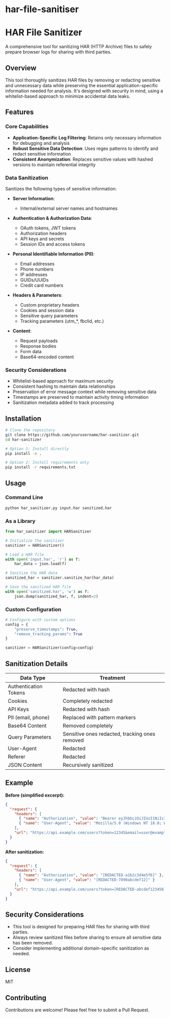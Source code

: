 # har-file-sanitiser

# HAR File Sanitizer

A comprehensive tool for sanitizing HAR (HTTP Archive) files to safely prepare browser logs for sharing with third parties.

## Overview

This tool thoroughly sanitizes HAR files by removing or redacting sensitive and unnecessary data while preserving the essential application-specific information needed for analysis. It's designed with security in mind, using a whitelist-based approach to minimize accidental data leaks.

## Features

### Core Capabilities

- **Application-Specific Log Filtering**: Retains only necessary information for debugging and analysis
- **Robust Sensitive Data Detection**: Uses regex patterns to identify and redact sensitive information
- **Consistent Anonymization**: Replaces sensitive values with hashed versions to maintain referential integrity

### Data Sanitization

Sanitizes the following types of sensitive information:

- **Server Information**:
  - Internal/external server names and hostnames

- **Authentication & Authorization Data**:
  - OAuth tokens, JWT tokens
  - Authorization headers
  - API keys and secrets
  - Session IDs and access tokens

- **Personal Identifiable Information (PII)**:
  - Email addresses
  - Phone numbers
  - IP addresses
  - GUIDs/UUIDs
  - Credit card numbers

- **Headers & Parameters**:
  - Custom proprietary headers
  - Cookies and session data
  - Sensitive query parameters
  - Tracking parameters (utm_*, fbclid, etc.)

- **Content**:
  - Request payloads
  - Response bodies
  - Form data
  - Base64-encoded content

### Security Considerations

- Whitelist-based approach for maximum security
- Consistent hashing to maintain data relationships
- Preservation of error message context while removing sensitive data
- Timestamps are preserved to maintain activity timing information
- Sanitization metadata added to track processing

## Installation

```bash
# Clone the repository
git clone https://github.com/yourusername/har-sanitizer.git
cd har-sanitizer

# Option 1: Install directly
pip install -e .

# Option 2: Install requirements only
pip install -r requirements.txt
```

## Usage

### Command Line

```bash
python har_sanitizer.py input.har sanitized.har
```

### As a Library

```python
from har_sanitizer import HARSanitizer

# Initialize the sanitizer
sanitizer = HARSanitizer()

# Load a HAR file
with open('input.har', 'r') as f:
    har_data = json.load(f)

# Sanitize the HAR data
sanitized_har = sanitizer.sanitize_har(har_data)

# Save the sanitized HAR file
with open('sanitized.har', 'w') as f:
    json.dump(sanitized_har, f, indent=2)
```

### Custom Configuration

```python
# Configure with custom options
config = {
    "preserve_timestamps": True,
    "remove_tracking_params": True
}

sanitizer = HARSanitizer(config=config)
```

## Sanitization Details

| Data Type | Treatment |
|-----------|-----------|
| Authentication Tokens | Redacted with hash |
| Cookies | Completely redacted |
| API Keys | Redacted with hash |
| PII (email, phone) | Replaced with pattern markers |
| Base64 Content | Removed completely |
| Query Parameters | Sensitive ones redacted, tracking ones removed |
| User-Agent | Redacted |
| Referer | Redacted |
| JSON Content | Recursively sanitized |

## Example

**Before (simplified excerpt):**
```json
{
  "request": {
    "headers": [
      { "name": "Authorization", "value": "Bearer eyJhbGciOiJIUzI1NiIsInR5cCI6IkpXVCJ9..." },
      { "name": "User-Agent", "value": "Mozilla/5.0 (Windows NT 10.0; Win64; x64)..." }
    ],
    "url": "https://api.example.com/users?token=12345&email=user@example.com"
  }
}
```

**After sanitization:**
```json
{
  "request": {
    "headers": [
      { "name": "Authorization", "value": "[REDACTED-a1b2c3d4e5f6]" },
      { "name": "User-Agent", "value": "[REDACTED-7890abcdef12]" }
    ],
    "url": "https://api.example.com/users?token=[REDACTED-abcdef123456]&email=[REDACTED-email]"
  }
}
```

## Security Considerations

- This tool is designed for preparing HAR files for sharing with third parties.
- Always review sanitized files before sharing to ensure all sensitive data has been removed.
- Consider implementing additional domain-specific sanitization as needed.

## License

MIT

## Contributing

Contributions are welcome! Please feel free to submit a Pull Request.
